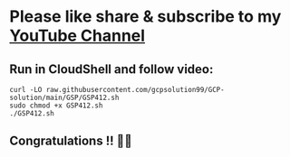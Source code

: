 # Please like share & subscribe to my [YouTube Channel](https://www.youtube.com/@QuickSolutionArcade)

## Run in CloudShell and follow video:
```
curl -LO raw.githubusercontent.com/gcpsolution99/GCP-solution/main/GSP/GSP412.sh
sudo chmod +x GSP412.sh
./GSP412.sh
```
## Congratulations !! 🎉🎉
